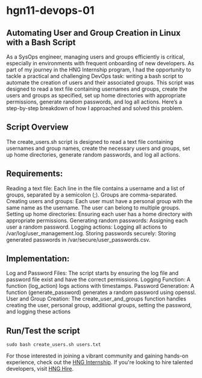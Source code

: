 # hgn11-devops-01
## Automating User and Group Creation in Linux with a Bash Script

As a SysOps engineer, managing users and groups efficiently is critical, especially in environments with frequent onboarding of new developers. As part of my journey in the HNG Internship program, I had the opportunity to tackle a practical and challenging DevOps task: writing a bash script to automate the creation of users and their associated groups. This script was designed to read a text file containing usernames and groups, create the users and groups as specified, set up home directories with appropriate permissions, generate random passwords, and log all actions. Here’s a step-by-step breakdown of how I approached and solved this problem.

## Script Overview

The create_users.sh script is designed to read a text file containing usernames and group names, create the necessary users and groups, set up home directories, generate random passwords, and log all actions.

## Requirements:

Reading a text file: Each line in the file contains a username and a list of groups, separated by a semicolon (;). Groups are comma-separated.
Creating users and groups: Each user must have a personal group with the same name as the username. The user can belong to multiple groups.
Setting up home directories: Ensuring each user has a home directory with appropriate permissions.
Generating random passwords: Assigning each user a random password.
Logging actions: Logging all actions to /var/log/user_management.log.
Storing passwords securely: Storing generated passwords in /var/secure/user_passwords.csv.

## Implementation:

Log and Password Files: The script starts by ensuring the log file and password file exist and have the correct permissions.
Logging Function: A function (log_action) logs actions with timestamps.
Password Generation: A function (generate_password) generates a random password using openssl.
User and Group Creation: The create_user_and_groups function handles creating the user, personal group, additional groups, setting the password, and logging these actions

## Run/Test the script

`sudo bash create_users.sh users.txt`

For those interested in joining a vibrant community and gaining hands-on experience, check out the [HNG Internship](https://hng.tech/internship). If you're looking to hire talented developers, visit [HNG Hire](https://hng.tech/hire).
